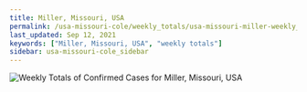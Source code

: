 ```yaml
---
title: Miller, Missouri, USA
permalink: /usa-missouri-cole/weekly_totals/usa-missouri-miller-weekly_totals.html
last_updated: Sep 12, 2021
keywords: ["Miller, Missouri, USA", "weekly totals"]
sidebar: usa-missouri-cole_sidebar
---
```


![Weekly Totals of Confirmed Cases for Miller, Missouri, USA](/covid_tracker/images/graphs/usa-missouri-miller-weekly_totals_graph.png)
